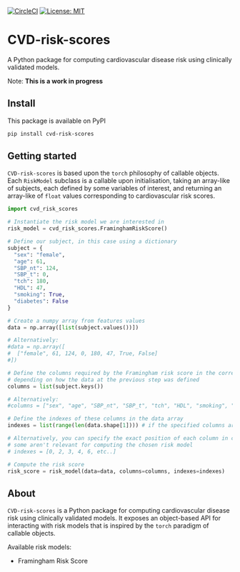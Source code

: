 [![CircleCI](https://circleci.com/gh/francescopisu/CVD-risk-scores.svg?style=shield)](https://circleci.com/gh/francescopisu/CVD-risk-scores)
[![License: MIT](https://img.shields.io/badge/License-MIT-yellow.svg)](https://opensource.org/licenses/MIT)

# CVD-risk-scores
A Python package for computing cardiovascular disease risk using clinically validated models.

Note: **This is a work in progress**

## Install
This package is available on PyPI
```bash
pip install cvd-risk-scores
```

## Getting started

`CVD-risk-scores` is based upon the `torch` philosophy of callable objects. Each `RiskModel` subclass is a callable upon 
initialisation, taking an array-like of subjects, each defined by some variables of interest, and returning an array-like of `float` values corresponding to cardiovascular risk scores.

```python
import cvd_risk_scores

# Instantiate the risk model we are interested in
risk_model = cvd_risk_scores.FraminghamRiskScore()

# Define our subject, in this case using a dictionary
subject = {
  "sex": "female",
  "age": 61,
  "SBP_nt": 124,
  "SBP_t": 0,
  "tch": 180,
  "HDL": 47,
  "smoking": True,
  "diabetes": False
}

# Create a numpy array from features values
data = np.array([list(subject.values())])

# Alternatively:
#data = np.array([
#  ["female", 61, 124, 0, 180, 47, True, False]
#])

# Define the columns required by the Framingham risk score in the correct order
# depending on how the data at the previous step was defined
columns = list(subject.keys())

# Alternatively:
#columns = ["sex", "age", "SBP_nt", "SBP_t", "tch", "HDL", "smoking", "diabetes"]

# Define the indexes of these columns in the data array
indexes = list(range(len(data.shape[1]))) # if the specified columns are contiguous in the data array

# Alternatively, you can specify the exact position of each column in case
# some aren't relevant for computing the chosen risk model
# indexes = [0, 2, 3, 4, 6, etc..]

# Compute the risk score
risk_score = risk_model(data=data, columns=columns, indexes=indexes)
```

## About

`CVD-risk-scores` is a Python package for computing cardiovascular disease risk using clinically validated models. It exposes an object-based API for interacting with risk models that is inspired by the `torch` paradigm of callable objects.

Available risk models:
* Framingham Risk Score
